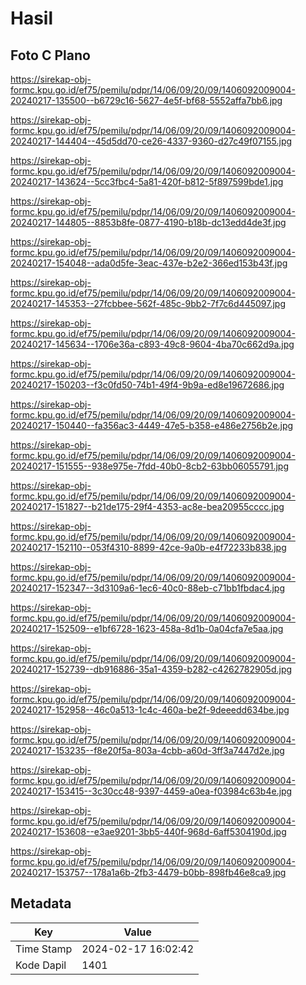 # Hasil

## Foto C Plano

https://sirekap-obj-formc.kpu.go.id/ef75/pemilu/pdpr/14/06/09/20/09/1406092009004-20240217-135500--b6729c16-5627-4e5f-bf68-5552affa7bb6.jpg

https://sirekap-obj-formc.kpu.go.id/ef75/pemilu/pdpr/14/06/09/20/09/1406092009004-20240217-144404--45d5dd70-ce26-4337-9360-d27c49f07155.jpg

https://sirekap-obj-formc.kpu.go.id/ef75/pemilu/pdpr/14/06/09/20/09/1406092009004-20240217-143624--5cc3fbc4-5a81-420f-b812-5f897599bde1.jpg

https://sirekap-obj-formc.kpu.go.id/ef75/pemilu/pdpr/14/06/09/20/09/1406092009004-20240217-144805--8853b8fe-0877-4190-b18b-dc13edd4de3f.jpg

https://sirekap-obj-formc.kpu.go.id/ef75/pemilu/pdpr/14/06/09/20/09/1406092009004-20240217-154048--ada0d5fe-3eac-437e-b2e2-366ed153b43f.jpg

https://sirekap-obj-formc.kpu.go.id/ef75/pemilu/pdpr/14/06/09/20/09/1406092009004-20240217-145353--27fcbbee-562f-485c-9bb2-7f7c6d445097.jpg

https://sirekap-obj-formc.kpu.go.id/ef75/pemilu/pdpr/14/06/09/20/09/1406092009004-20240217-145634--1706e36a-c893-49c8-9604-4ba70c662d9a.jpg

https://sirekap-obj-formc.kpu.go.id/ef75/pemilu/pdpr/14/06/09/20/09/1406092009004-20240217-150203--f3c0fd50-74b1-49f4-9b9a-ed8e19672686.jpg

https://sirekap-obj-formc.kpu.go.id/ef75/pemilu/pdpr/14/06/09/20/09/1406092009004-20240217-150440--fa356ac3-4449-47e5-b358-e486e2756b2e.jpg

https://sirekap-obj-formc.kpu.go.id/ef75/pemilu/pdpr/14/06/09/20/09/1406092009004-20240217-151555--938e975e-7fdd-40b0-8cb2-63bb06055791.jpg

https://sirekap-obj-formc.kpu.go.id/ef75/pemilu/pdpr/14/06/09/20/09/1406092009004-20240217-151827--b21de175-29f4-4353-ac8e-bea20955cccc.jpg

https://sirekap-obj-formc.kpu.go.id/ef75/pemilu/pdpr/14/06/09/20/09/1406092009004-20240217-152110--053f4310-8899-42ce-9a0b-e4f72233b838.jpg

https://sirekap-obj-formc.kpu.go.id/ef75/pemilu/pdpr/14/06/09/20/09/1406092009004-20240217-152347--3d3109a6-1ec6-40c0-88eb-c71bb1fbdac4.jpg

https://sirekap-obj-formc.kpu.go.id/ef75/pemilu/pdpr/14/06/09/20/09/1406092009004-20240217-152509--e1bf6728-1623-458a-8d1b-0a04cfa7e5aa.jpg

https://sirekap-obj-formc.kpu.go.id/ef75/pemilu/pdpr/14/06/09/20/09/1406092009004-20240217-152739--db916886-35a1-4359-b282-c4262782905d.jpg

https://sirekap-obj-formc.kpu.go.id/ef75/pemilu/pdpr/14/06/09/20/09/1406092009004-20240217-152958--46c0a513-1c4c-460a-be2f-9deeedd634be.jpg

https://sirekap-obj-formc.kpu.go.id/ef75/pemilu/pdpr/14/06/09/20/09/1406092009004-20240217-153235--f8e20f5a-803a-4cbb-a60d-3ff3a7447d2e.jpg

https://sirekap-obj-formc.kpu.go.id/ef75/pemilu/pdpr/14/06/09/20/09/1406092009004-20240217-153415--3c30cc48-9397-4459-a0ea-f03984c63b4e.jpg

https://sirekap-obj-formc.kpu.go.id/ef75/pemilu/pdpr/14/06/09/20/09/1406092009004-20240217-153608--e3ae9201-3bb5-440f-968d-6aff5304190d.jpg

https://sirekap-obj-formc.kpu.go.id/ef75/pemilu/pdpr/14/06/09/20/09/1406092009004-20240217-153757--178a1a6b-2fb3-4479-b0bb-898fb46e8ca9.jpg


## Metadata

| Key        | Value               |
| ---------- | ------------------- |
| Time Stamp | 2024-02-17 16:02:42 |
| Kode Dapil | 1401                |



